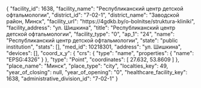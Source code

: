 {
    "facility_id": 1638,
    "facility_name": "Республиканский центр детской офтальмологии",
    "district_id": "7-02-1",
    "district_name": "Заводской район, Минск",
    "facility_url": "https:\/\/4gdkb.by\/o-bolnitse\/struktura-kliniki",
    "facility_address": "ул. Шишкина",
    "title": "Республиканский центр детской офтальмологии",
    "facility_type": "0",
    "ap_1": "24",
    "name": "Республиканский центр детской офтальмологии",
    "state": "public institution",
    "stats": [],
    "med_id": 10218301,
    "address": "ул. Шишкина",
    "devices": [],
    "coord_x_y": {
        "crs": {
            "type": "name",
            "properties": {
                "name": "EPSG:4326"
            }
        },
        "type": "Point",
        "coordinates": [
            27.632,
            53.8609
        ]
    },
    "place_name": "Минск",
    "place_type": "city",
    "localties_key": 49,
    "year_of_closing": null,
    "year_of_opening": "0",
    "healthcare_facility_key": 1638,
    "administrative_division_id": "7-02-1"
}